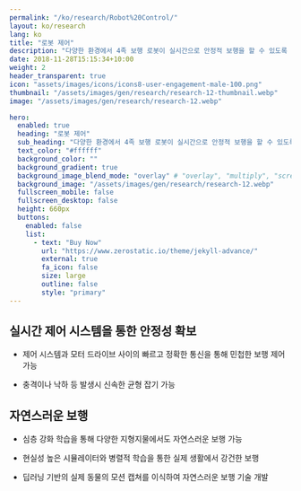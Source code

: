 ```yaml
---
permalink: "/ko/research/Robot%20Control/"
layout: ko/research
lang: ko
title: "로봇 제어"
description: "다양한 환경에서 4족 보행 로봇이 실시간으로 안정적 보행을 할 수 있도록 제어하고 로봇이 일관되게 균형잡힌 움직임을 유지할 수 있는 기술을 개발합니다."
date: 2018-11-28T15:15:34+10:00
weight: 2
header_transparent: true
icon: "assets/images/icons/icons8-user-engagement-male-100.png"
thumbnail: "/assets/images/gen/research/research-12-thumbnail.webp"
image: "/assets/images/gen/research/research-12.webp"

hero:
  enabled: true
  heading: "로봇 제어"
  sub_heading: "다양한 환경에서 4족 보행 로봇이 실시간으로 안정적 보행을 할 수 있도록 제어하고 로봇이 일관되게 균형잡힌 움직임을 유지할 수 있는 기술을 개발합니다."
  text_color: "#ffffff"
  background_color: ""
  background_gradient: true
  background_image_blend_mode: "overlay" # "overlay", "multiply", "screen"
  background_image: "/assets/images/gen/research/research-12.webp"
  fullscreen_mobile: false
  fullscreen_desktop: false
  height: 660px
  buttons:
    enabled: false
    list:
      - text: "Buy Now"
        url: "https://www.zerostatic.io/theme/jekyll-advance/"
        external: true
        fa_icon: false
        size: large
        outline: false
        style: "primary"
---
```


## 실시간 제어 시스템을 통한 안정성 확보
  - 제어 시스템과 모터 드라이브 사이의 빠르고 정확한 통신을 통해 민첩한 보행 제어 가능
  
  - 충격이나 낙하 등 발생시 신속한 균형 잡기 가능

## 자연스러운 보행
  - 심층 강화 학습을 통해 다양한 지형지물에서도 자연스러운 보행 가능
  
  - 현실성 높은 시뮬레이터와 병렬적 학습을 통한 실제 생활에서 강건한 보행
  
  - 딥러닝 기반의 실제 동물의 모션 캡쳐를 이식하여 자연스러운 보행 기술 개발